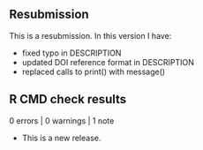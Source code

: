 ## Resubmission
This is a resubmission. In this version I have:

* fixed typo in DESCRIPTION 
* updated DOI reference format in DESCRIPTION
* replaced calls to print() with message()

## R CMD check results

0 errors | 0 warnings | 1 note

* This is a new release.
